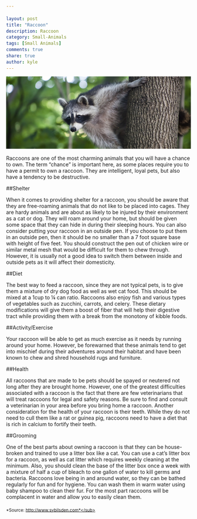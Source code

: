 ```yaml
--- 

layout: post
title: "Raccoon"
description: Raccoon
category: Small-Animals
tags: [Small Animals]
comments: true
share: true
author: kyle
--- 
```


<img src="/images/raccoon-1.jpg" class="img-post">

Raccoons are one of the most charming animals that you will have a chance to own. The term “chance” is important here, as some places require you to have a permit to own a raccoon. They are intelligent, loyal pets, but also have a tendency to be destructive.

##Shelter

When it comes to providing shelter for a raccoon, you should be aware that they are free-roaming animals that do not like to be placed into cages. They are hardy animals and are about as likely to be injured by their environment as a cat or dog. They will roam around your home, but should be given some space that they can hide in during their sleeping hours.
You can also consider putting your raccoon in an outside pen. If you choose to put them in an outside pen, then it should be no smaller than a 7 foot square base with height of five feet. You should construct the pen out of chicken wire or similar metal mesh that would be difficult for them to chew through. However, it is usually not a good idea to switch them between inside and outside pets as it will affect their domesticity.

##Diet

The best way to feed a raccoon, since they are not typical pets, is to give them a mixture of dry dog food as well as wet cat food. This should be mixed at a 1cup to ¼ can ratio.
Raccoons also enjoy fish and various types of vegetables such as zucchini, carrots, and celery. These dietary modifications will give them a boost of fiber that will help their digestive tract while providing them with a break from the monotony of kibble foods.

##Activity/Exercise 

Your raccoon will be able to get as much exercise as it needs by running around your home. However, be forewarned that these animals tend to get into mischief during their adventures around their habitat and have been known to chew and shred household rugs and furniture.

##Health

All raccoons that are made to be pets should be spayed or neutered not long after they are brought home. However, one of the greatest difficulties associated with a raccoon is the fact that there are few veterinarians that will treat raccoons for legal and safety reasons. Be sure to find and consult a veterinarian in your area before you bring home a raccoon. Another consideration for the health of your raccoon is their teeth. While they do not need to cull them like a rat or guinea pig, raccoons need to have a diet that is rich in calcium to fortify their teeth.

##Grooming

One of the best parts about owning a raccoon is that they can be house- broken and trained to use a litter box like a cat. You can use a cat’s litter box for a raccoon, as well as cat litter which requires weekly cleaning at the minimum. Also, you should clean the base of the litter box once a week with a mixture of half a cup of bleach to one gallon of water to kill germs and bacteria.
Raccoons love being in and around water, so they can be bathed regularly for fun and for hygiene. You can wash them in warm water using baby shampoo to clean their fur. For the most part raccoons will be complacent in water and allow you to easily clean them.

<sub>*Source: http://www.sybilsden.com*</sub>